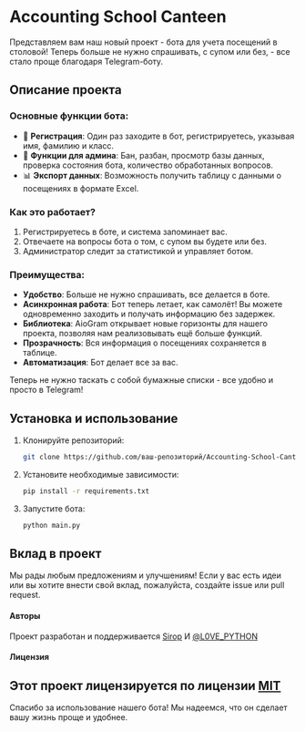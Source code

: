 # Accounting School Canteen

Представляем вам наш новый проект - бота для учета посещений в столовой! Теперь больше не нужно спрашивать, с супом или без, - все стало проще благодаря Telegram-боту.

## Описание проекта

### Основные функции бота:

- 👤 **Регистрация**: Один раз заходите в бот, регистрируетесь, указывая имя, фамилию и класс.
- 🔧 **Функции для админа**: Бан, разбан, просмотр базы данных, проверка состояния бота, количество обработанных вопросов.
- 📊 **Экспорт данных**: Возможность получить таблицу с данными о посещениях в формате Excel.

### Как это работает?

1. Регистрируетесь в боте, и система запоминает вас.
2. Отвечаете на вопросы бота о том, с супом вы будете или без.
3. Администратор следит за статистикой и управляет ботом.

### Преимущества:

- **Удобство**: Больше не нужно спрашивать, все делается в боте.
- **Асинхронная работа**: Бот теперь летает, как самолёт! Вы можете одновременно заходить и получать информацию без задержек.
- **Библиотека**: AioGram открывает новые горизонты для нашего проекта, позволяя нам реализовывать ещё больше функций.
- **Прозрачность**: Вся информация о посещениях сохраняется в таблице.
- **Автоматизация**: Бот делает все за вас.

Теперь не нужно таскать с собой бумажные списки - все удобно и просто в Telegram!


## Установка и использование

1. Клонируйте репозиторий:
   ```bash
   git clone https://github.com/ваш-репозиторий/Accounting-School-Canteen.git
   ```
2. Установите необходимые зависимости:
   ```bash
   pip install -r requirements.txt
   ```
3. Запустите бота:
   ```bash
   python main.py
   ```

## Вклад в проект

Мы рады любым предложениям и улучшениям! Если у вас есть идеи или вы хотите внести свой вклад, пожалуйста, создайте issue или pull request.

#### Авторы

Проект разработан и поддерживается [Sirop](https://github.com/your_username) И [@L0VE_PYTHON](https://t.me/L0VE_PYTHON)

#### Лицензия

Этот проект лицензируется по лицензии [MIT](LICENSE)
---

Спасибо за использование нашего бота! Мы надеемся, что он сделает вашу жизнь проще и удобнее.
